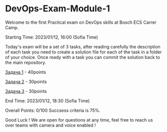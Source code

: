 # DevOps-Exam-Module-1

Welcome to the first Practical exam on DevOps skills at Bosch ECS Carrer Camp.

Starting Time: 2023/01/12, 16:00 (Sofia Time)

Today's exam will be a set of 3 tasks, after reading carefully the description of each task you need to create a solution file for each of the task in a folder of your choice. Once ready with a task you can commit the solution back to the main repository.

[Задача 1](./Task1.md) - 40points

[Задача 2](./Task2.md) - 30points

[Задача 3](./Task3.md) - 30points

End Time: 2023/01/12, 18:30 (Sofia Time)

Overall Points: 0/100
Succsess criteria is 75%.

Good Luck !
We are open for questions at any time, feel free to reach us over teams with camera and voice enabled !
